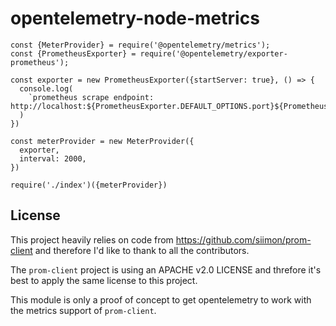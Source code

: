 # opentelemetry-node-metrics


```
const {MeterProvider} = require('@opentelemetry/metrics');
const {PrometheusExporter} = require('@opentelemetry/exporter-prometheus');

const exporter = new PrometheusExporter({startServer: true}, () => {
  console.log(
    `prometheus scrape endpoint: http://localhost:${PrometheusExporter.DEFAULT_OPTIONS.port}${PrometheusExporter.DEFAULT_OPTIONS.endpoint}`,
  )
})

const meterProvider = new MeterProvider({
  exporter,
  interval: 2000,
})

require('./index')({meterProvider})
```


## License

This project heavily relies on code from https://github.com/siimon/prom-client
and therefore I'd like to thank to all the contributors.

The `prom-client` project is using an APACHE v2.0 LICENSE and threfore it's best to apply the same license to this project.

This module is only a proof of concept to get opentelemetry to work with the metrics support of `prom-client`.
